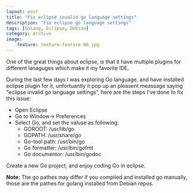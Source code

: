 ```yaml
---
layout: post
title: "Fix eclipse invalid go language settings"
description: "Fix eclipse go language settings"
tags: [Golang, Eclipse, Debian]
category: Archive
image:
    feature: texture-feature-06.jpg
---
```


One of the great things about eclipse, is that it have multiple plugins for different lanaguges which make it my favorite IDE. 

During the last few days I was exploring Go language, and have installed eclipse plugin for it, unfortuantly it pop up an pleasent meassage
saying "eclipse invalid go language settings", here are the steps I've done to fix this issue:

* Open Eclipse
* Go to Window-> Preferences
* Select Go, and set the valuse as following:
    * GOROOT: /usr/lib/go
    * GOPATH: /usr/share/go
    * Go-tool path: /usr/bin/go
    * Go formatter: /usr/bin/gofmt
    * Go documentor: /usr/bin/godoc


Create a new Go project, and enjoy coding Go in eclipse.

**Note:** The go pathes may differ if you compiled and installed go manually, those are the pathes for golang installed from Debian repos.
